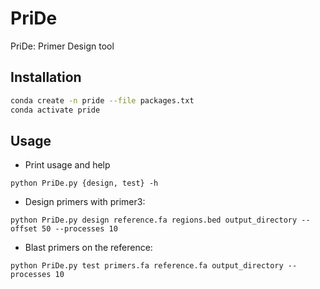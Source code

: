 # PriDe
PriDe: Primer Design tool

## Installation
```bash
conda create -n pride --file packages.txt
conda activate pride
```

## Usage
- Print usage and help

`python PriDe.py {design, test} -h`

- Design primers with primer3:

`python PriDe.py design reference.fa regions.bed output_directory --offset 50 --processes 10`

- Blast primers on the reference:

`python PriDe.py test primers.fa reference.fa output_directory --processes 10`

